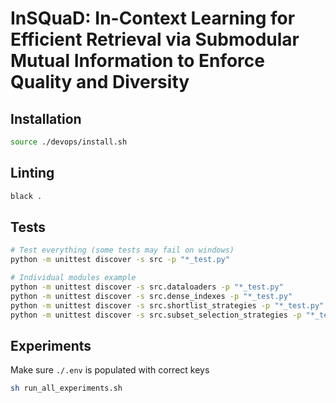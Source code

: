 # InSQuaD: In-Context Learning for Efficient Retrieval via Submodular Mutual Information to Enforce Quality and Diversity

## Installation

```sh
source ./devops/install.sh
```

## Linting

```sh
black .
```

## Tests

```sh
# Test everything (some tests may fail on windows)
python -m unittest discover -s src -p "*_test.py"

# Individual modules example
python -m unittest discover -s src.dataloaders -p "*_test.py"
python -m unittest discover -s src.dense_indexes -p "*_test.py"
python -m unittest discover -s src.shortlist_strategies -p "*_test.py"
python -m unittest discover -s src.subset_selection_strategies -p "*_test.py"
```

## Experiments

Make sure `./.env` is populated with correct keys

```sh
sh run_all_experiments.sh
```
